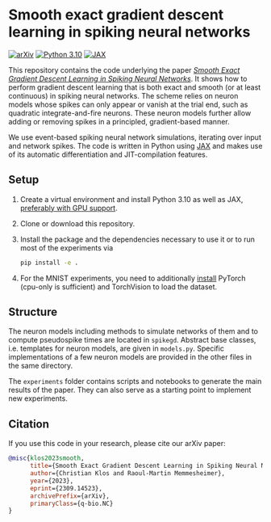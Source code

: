 # Smooth exact gradient descent learning in spiking neural networks

[![arXiv](https://img.shields.io/badge/arXiv-2309.14523-b31b1b.svg)](https://arxiv.org/abs/2309.14523)
[![Python 3.10](https://img.shields.io/badge/Python-3.10-blue.svg)](https://docs.python.org/3/whatsnew/3.10.html)
[![JAX](https://img.shields.io/badge/Framework-JAX-important)](https://github.com/google/jax)

This repository contains the code underlying the paper [*Smooth Exact Gradient Descent Learning in Spiking Neural Networks*](https://arxiv.org/abs/2309.14523). It shows how to perform gradient descent learning that is both exact and smooth (or at least continuous) in spiking neural networks. The scheme relies on neuron models whose spikes can only appear or vanish at the trial end, such as quadratic integrate-and-fire neurons. These neuron models further allow adding or removing spikes in a principled, gradient-based manner.

We use event-based spiking neural network simulations, iterating over input and network spikes. The code is written in Python using [JAX](https://github.com/google/jax) and makes use of its automatic differentiation and JIT-compilation features.

## Setup

1. Create a virtual environment and install Python 3.10 as well as JAX, [preferably with GPU support](https://jax.readthedocs.io/en/latest/installation.html).
2. Clone or download this repository.
3. Install the package and the dependencies necessary to use it or to run most of the experiments via

      ```bash
      pip install -e .
      ```

4. For the MNIST experiments, you need to additionally [install](https://pytorch.org/get-started/locally/) PyTorch (cpu-only is sufficient) and TorchVision to load the dataset.

## Structure

The neuron models including methods to simulate networks of them and to compute pseudospike times are located in `spikegd`. Abstract base classes, i.e. templates for neuron models, are given in `models.py`. Specific implementations of a few neuron models are provided in the other files in the same directory.

The `experiments` folder contains scripts and notebooks to generate the main results of the paper. They can also serve as a starting point to implement new experiments.

## Citation

If you use this code in your research, please cite our arXiv paper:

```bibtex
@misc{klos2023smooth,
      title={Smooth Exact Gradient Descent Learning in Spiking Neural Networks}, 
      author={Christian Klos and Raoul-Martin Memmesheimer},
      year={2023},
      eprint={2309.14523},
      archivePrefix={arXiv},
      primaryClass={q-bio.NC}
}
```
